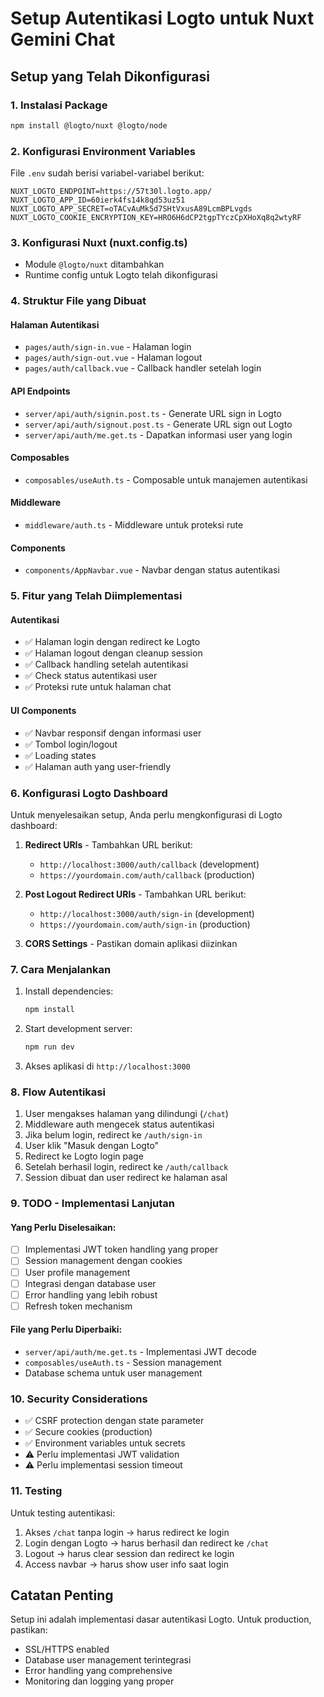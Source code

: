 # Setup Autentikasi Logto untuk Nuxt Gemini Chat

## Setup yang Telah Dikonfigurasi

### 1. Instalasi Package

```bash
npm install @logto/nuxt @logto/node
```

### 2. Konfigurasi Environment Variables

File `.env` sudah berisi variabel-variabel berikut:

```env
NUXT_LOGTO_ENDPOINT=https://57t30l.logto.app/
NUXT_LOGTO_APP_ID=60ierk4fs14k8qd53uz51
NUXT_LOGTO_APP_SECRET=oTACvAuMk5d7SHtVxusA89LcmBPLvgds
NUXT_LOGTO_COOKIE_ENCRYPTION_KEY=HRO6H6dCP2tgpTYczCpXHoXq8q2wtyRF
```

### 3. Konfigurasi Nuxt (nuxt.config.ts)

- Module `@logto/nuxt` ditambahkan
- Runtime config untuk Logto telah dikonfigurasi

### 4. Struktur File yang Dibuat

#### Halaman Autentikasi

- `pages/auth/sign-in.vue` - Halaman login
- `pages/auth/sign-out.vue` - Halaman logout
- `pages/auth/callback.vue` - Callback handler setelah login

#### API Endpoints

- `server/api/auth/signin.post.ts` - Generate URL sign in Logto
- `server/api/auth/signout.post.ts` - Generate URL sign out Logto
- `server/api/auth/me.get.ts` - Dapatkan informasi user yang login

#### Composables

- `composables/useAuth.ts` - Composable untuk manajemen autentikasi

#### Middleware

- `middleware/auth.ts` - Middleware untuk proteksi rute

#### Components

- `components/AppNavbar.vue` - Navbar dengan status autentikasi

### 5. Fitur yang Telah Diimplementasi

#### Autentikasi

- ✅ Halaman login dengan redirect ke Logto
- ✅ Halaman logout dengan cleanup session
- ✅ Callback handling setelah autentikasi
- ✅ Check status autentikasi user
- ✅ Proteksi rute untuk halaman chat

#### UI Components

- ✅ Navbar responsif dengan informasi user
- ✅ Tombol login/logout
- ✅ Loading states
- ✅ Halaman auth yang user-friendly

### 6. Konfigurasi Logto Dashboard

Untuk menyelesaikan setup, Anda perlu mengkonfigurasi di Logto dashboard:

1. **Redirect URIs** - Tambahkan URL berikut:
   - `http://localhost:3000/auth/callback` (development)
   - `https://yourdomain.com/auth/callback` (production)

2. **Post Logout Redirect URIs** - Tambahkan URL berikut:
   - `http://localhost:3000/auth/sign-in` (development)
   - `https://yourdomain.com/auth/sign-in` (production)

3. **CORS Settings** - Pastikan domain aplikasi diizinkan

### 7. Cara Menjalankan

1. Install dependencies:

   ```bash
   npm install
   ```

2. Start development server:

   ```bash
   npm run dev
   ```

3. Akses aplikasi di `http://localhost:3000`

### 8. Flow Autentikasi

1. User mengakses halaman yang dilindungi (`/chat`)
2. Middleware auth mengecek status autentikasi
3. Jika belum login, redirect ke `/auth/sign-in`
4. User klik "Masuk dengan Logto"
5. Redirect ke Logto login page
6. Setelah berhasil login, redirect ke `/auth/callback`
7. Session dibuat dan user redirect ke halaman asal

### 9. TODO - Implementasi Lanjutan

#### Yang Perlu Diselesaikan:

- [ ] Implementasi JWT token handling yang proper
- [ ] Session management dengan cookies
- [ ] User profile management
- [ ] Integrasi dengan database user
- [ ] Error handling yang lebih robust
- [ ] Refresh token mechanism

#### File yang Perlu Diperbaiki:

- `server/api/auth/me.get.ts` - Implementasi JWT decode
- `composables/useAuth.ts` - Session management
- Database schema untuk user management

### 10. Security Considerations

- ✅ CSRF protection dengan state parameter
- ✅ Secure cookies (production)
- ✅ Environment variables untuk secrets
- ⚠️ Perlu implementasi JWT validation
- ⚠️ Perlu implementasi session timeout

### 11. Testing

Untuk testing autentikasi:

1. Akses `/chat` tanpa login → harus redirect ke login
2. Login dengan Logto → harus berhasil dan redirect ke `/chat`
3. Logout → harus clear session dan redirect ke login
4. Access navbar → harus show user info saat login

## Catatan Penting

Setup ini adalah implementasi dasar autentikasi Logto. Untuk production, pastikan:

- SSL/HTTPS enabled
- Database user management terintegrasi
- Error handling yang comprehensive
- Monitoring dan logging yang proper
